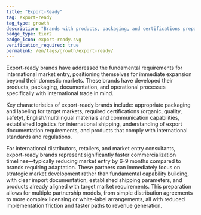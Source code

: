 ```yaml
---
title: "Export-Ready"
tag: export-ready
tag_type: growth
description: "Brands with products, packaging, and certifications prepared for international markets."
badge_type: tier2
badge_icon: export-ready.svg
verification_required: true
permalink: /en/tags/growth/export-ready/
---
```


Export-ready brands have addressed the fundamental requirements for international market entry, positioning themselves for immediate expansion beyond their domestic markets. These brands have developed their products, packaging, documentation, and operational processes specifically with international trade in mind.

Key characteristics of export-ready brands include: appropriate packaging and labeling for target markets, required certifications (organic, quality, safety), English/multilingual materials and communication capabilities, established logistics for international shipping, understanding of export documentation requirements, and products that comply with international standards and regulations.

For international distributors, retailers, and market entry consultants, export-ready brands represent significantly faster commercialization timelines—typically reducing market entry by 6-9 months compared to brands requiring adaptation. These partners can immediately focus on strategic market development rather than fundamental capability building, with clear import documentation, established shipping parameters, and products already aligned with target market requirements. This preparation allows for multiple partnership models, from simple distribution agreements to more complex licensing or white-label arrangements, all with reduced implementation friction and faster paths to revenue generation.